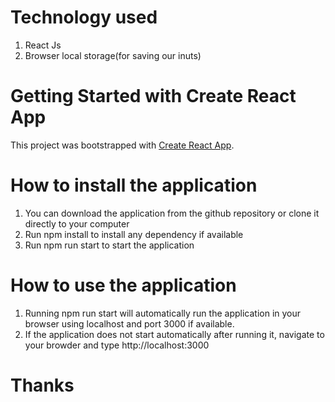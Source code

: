 # Technology used

1. React Js
2. Browser local storage(for saving our inuts)


# Getting Started with Create React App

This project was bootstrapped with [Create React App](https://github.com/facebook/create-react-app).

# How to install the application

1. You can download the application from the github repository or clone it directly to your computer
2. Run npm install to install any dependency if available
3. Run npm run start to start the application

# How to use the application
1. Running npm run start will automatically run the application in your browser using localhost and port 3000 if available.
2. If the application does not start automatically after running it, navigate to your browder and type http://localhost:3000


# Thanks
